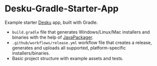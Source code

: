 # Desku-Gradle-Starter-App
Example starter [Desku](https://github.com/Osiris-Team/Desku) app, built with Gradle.

- `build.gradle` file that generates Windows/Linux/Mac installers and binaries
with the help of [JavaPackager](https://github.com/fvarrui/JavaPackager).
- `.github/workflows/release.yml` workflow file that creates a release, generates and uploads
all supported, platform-specific installers/binaries.
- Basic project structure with example assets and tests.
